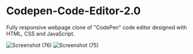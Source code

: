 # Codepen-Code-Editor-2.0
Fully responsive webpage clone of "CodePen" code editor designed with HTML, CSS and JavaScript.

![Screenshot (76)](https://github.com/atika27/Codepen-Clone/assets/124301699/e1d83b95-b0e5-4689-8328-3dfe742f6af1)
![Screenshot (75)](https://github.com/atika27/Codepen-Clone/assets/124301699/6a77e2ea-1669-40e8-8b27-1ce527be0f98)
